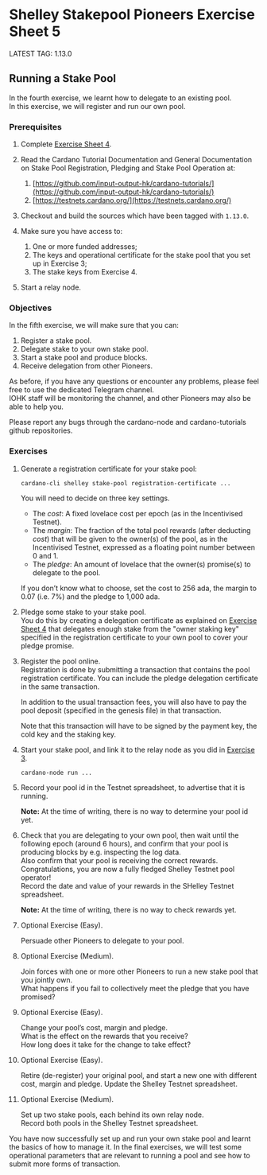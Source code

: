 # Shelley Stakepool Pioneers Exercise Sheet 5

LATEST TAG: 1.13.0

## Running a Stake Pool

In the fourth exercise, we learnt how to delegate to an existing pool.  
In this exercise, we will register and run our own pool.

### Prerequisites

1. 	Complete [Exercise Sheet 4](pioneers-exercise-4.md).

2. 	Read the Cardano Tutorial Documentation and General Documentation on
    Stake Pool Registration, Pledging and Stake Pool Operation at:

    1. 	[https://github.com/input-output-hk/cardano-tutorials/](https://github.com/input-output-hk/cardano-tutorials/)
    2. 	[https://testnets.cardano.org/](https://testnets.cardano.org/)

3. 	Checkout and build the sources which have been tagged with `1.13.0`.

4. 	Make sure you have access to:

    1. 	One or more funded addresses;
    2. 	The keys and operational certificate for the stake pool
        that you set up in Exercise 3;
    3. 	The stake keys from Exercise 4.

5. 	Start a relay node.

### Objectives

In the fifth exercise, we will make sure that you can:

1. Register a stake pool.
2. Delegate stake to your own stake pool.
3. Start a stake pool and produce blocks.
4. Receive delegation from other Pioneers.

As before, if you have any questions or encounter any problems,
please feel free to use the dedicated Telegram channel.  
IOHK staff will be monitoring the channel, and other
Pioneers may also be able to help you.

Please report any bugs through the cardano-node and cardano-tutorials github repositories.

### Exercises

1. 	Generate a registration certificate for your stake pool:

   	    cardano-cli shelley stake-pool registration-certificate ...

    You will need to decide on three key settings.

    -   The _cost_: A fixed lovelace cost per epoch (as in the Incentivised Testnet).
    -   The _margin_: The fraction of the total pool rewards (after deducting _cost_)
        that will be given to the owner(s) of the pool, as in the Incentivised Testnet,
        expressed as a floating point number between 0 and 1.
    -   The _pledge_: An amount of lovelace that the owner(s) promise(s)
        to delegate to the pool.

    If you don’t know what to choose, set the cost to 256 ada,
    the margin to 0.07 (i.e. 7%)
    and the pledge to 1,000 ada.

2. 	Pledge some stake to your stake pool.  
    You do this by creating a delegation certificate as explained
    on [Exercise Sheet 4](pioneers.exercise-4.md) that delegates
    enough stake from the "owner staking key" specified in the registration certificate
    to your own pool to cover your pledge promise.

3. 	Register the pool online.  
    Registration is done by submitting a transaction that contains the
    pool registration certificate.
    You can include the pledge delegation certificate in the same transaction.

    In addition to the usual transaction fees, you will also have to pay the
    pool deposit (specified in the genesis file) in that transaction.

    Note that this transaction will have to be signed by the payment key,
    the cold key and the staking key.

4. 	Start your stake pool, and link it to the relay node as you did in
    [Exercise 3](pioneers-exercise-3.md).

        cardano-node run ...

5. 	Record your pool id in the Testnet spreadsheet, to advertise that it is running.

    __Note:__ At the time of writing, there is no way to determine your pool id yet.

6. 	Check that you are delegating to your own pool,
    then wait until the following epoch (around 6 hours),
    and confirm that your pool is producing blocks by e.g. inspecting the log data.  
    Also confirm that your pool is receiving the correct rewards.  
    Congratulations, you are now a fully fledged Shelley Testnet pool operator!  
    Record the date and value of your rewards in the SHelley Testnet spreadsheet.

    __Note:__ At the time of writing, there is no way to check rewards yet.

7. 	Optional Exercise (Easy).

    Persuade other Pioneers to delegate to your pool.

8. 	Optional Exercise (Medium).

    Join forces with one or more other Pioneers
    to run a new stake pool that you jointly own.  
    What happens if you fail to collectively meet the pledge that you have promised?

9. 	Optional Exercise (Easy).

    Change your pool’s cost, margin and pledge.  
    What is the effect on the rewards that you receive?  
    How long does it take for the change to take effect?

10. Optional Exercise (Easy).

    Retire (de-register) your original pool, and start a new one with different cost,
    margin and pledge.  Update the Shelley Testnet spreadsheet.

11. Optional Exercise (Medium).

    Set up two stake pools, each behind its own relay node.  
    Record both pools in the Shelley Testnet spreadsheet.

You have now successfully set up and run your own stake pool and learnt the basics of how to manage it.  In the final exercises, we will test some operational parameters that are relevant to running a pool and see how to submit more forms of transaction.
